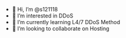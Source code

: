 - 👋 Hi, I’m @s121118
- 👀 I’m interested in DDoS
- 🌱 I’m currently learning L4/7 DDoS Method
- 💞️ I’m looking to collaborate on Hosting


